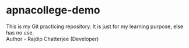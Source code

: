 # apnacollege-demo
This is my Git practicing repository. It is just for my learning purpose, else has no use.
<br>
Author - Rajdip Chatterjee (Developer)
